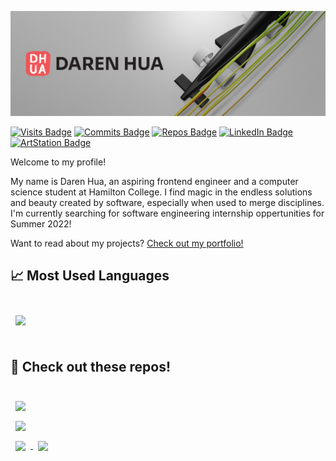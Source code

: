 [![Daren's GitHub Banner](./assets/githubBanner.png)](https://darenhua.netlify.app/)

[![Visits Badge](https://badges.pufler.dev/visits/darenhua/darenhua)](https://darenhua.netlify.app/)
[![Commits Badge](https://badges.pufler.dev/commits/monthly/darenhua)](https://github.com/darenhua)
[![Repos Badge](https://badges.pufler.dev/repos/darenhua)](https://github.com/darenhua)
[![LinkedIn Badge](https://img.shields.io/badge/LinkedIn-Profile-informational?style=flat&logo=linkedin&logoColor=white&color=0D76A8)](https://www.linkedin.com/in/daren-hua/)
[![ArtStation Badge](https://img.shields.io/badge/Artstation-Profile-9cf?style=flat&logo=artstation)](https://dhua.artstation.com/)

Welcome to my profile!

My name is Daren Hua, an aspiring frontend engineer and a computer science student at Hamilton College. I find magic in the endless solutions and beauty created by software, especially when used to merge disciplines. I'm currently searching for software engineering internship oppertunities for Summer 2022!

Want to read about my projects? [Check out my portfolio!](https://darenhua.netlify.app/)

## &#x1f4c8; Most Used Languages

<br>

<a href="https://github.com/darenhua">
  <img align="center" style="margin:0.5rem" src="https://github-readme-stats.vercel.app/api/top-langs/?username=darenhua&hide=html,css&title_color=ffffff&text_color=c9cacc&icon_color=4AB197&bg_color=1A2B34" />
</a>

<br>
<br>

## 📌 Check out these repos!

<br>

<a href="https://github.com/darenhua/driving-simulation-platform">
  <img align="center" style="margin:0.5rem" src="https://github-readme-stats.vercel.app/api/pin/?username=darenhua&repo=
driving-simulation-platform
&title_color=ffffff&text_color=c9cacc&icon_color=4AB197&bg_color=1A2B34" />
</a>

<br>

<a href="https://github.com/darenhua/the-monitor-website">
  <img align="center" style="margin:0.5rem" src="https://github-readme-stats.vercel.app/api/pin/?username=darenhua&repo=the-monitor-website&title_color=ffffff&text_color=c9cacc&icon_color=4AB197&bg_color=1A2B34" />
</a>

<br>

<a href="https://github.com/darenhua/erhs-schedule">
  <img align="center" style="margin:0.5rem" src="https://github-readme-stats.vercel.app/api/pin/?username=darenhua&repo=erhs-schedule&title_color=ffffff&text_color=c9cacc&icon_color=4AB197&bg_color=1A2B34" />
</a>

<a href="https://github.com/darenhua/Portfolio-2021">
  <img align="center" style="margin:0.5rem" src="https://github-readme-stats.vercel.app/api/pin/?username=darenhua&repo=Portfolio-2021&title_color=ffffff&text_color=c9cacc&icon_color=4AB197&bg_color=1A2B34" />
</a>

<br>
<br>
